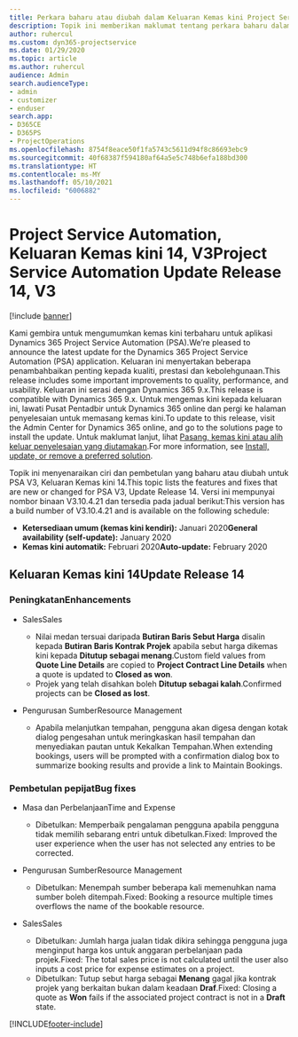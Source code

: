 ```yaml
---
title: Perkara baharu atau diubah dalam Keluaran Kemas kini Project Service Automation 14, V3
description: Topik ini memberikan maklumat tentang perkara baharu dalam Keluaran Kemas kini Project Service Automation 14 V3.
author: ruhercul
ms.custom: dyn365-projectservice
ms.date: 01/29/2020
ms.topic: article
ms.author: ruhercul
audience: Admin
search.audienceType:
- admin
- customizer
- enduser
search.app:
- D365CE
- D365PS
- ProjectOperations
ms.openlocfilehash: 8754f8eace50f1fa5743c5611d94f8c86693ebc9
ms.sourcegitcommit: 40f68387f594180af64a5e5c748b6efa188bd300
ms.translationtype: HT
ms.contentlocale: ms-MY
ms.lasthandoff: 05/10/2021
ms.locfileid: "6006882"
---
```

# <a name="project-service-automation-update-release-14-v3"></a><span data-ttu-id="a423d-103">Project Service Automation, Keluaran Kemas kini 14, V3</span><span class="sxs-lookup"><span data-stu-id="a423d-103">Project Service Automation Update Release 14, V3</span></span>

[!include [banner](../includes/psa-now-project-operations.md)]

<span data-ttu-id="a423d-104">Kami gembira untuk mengumumkan kemas kini terbaharu untuk aplikasi Dynamics 365 Project Service Automation (PSA).</span><span class="sxs-lookup"><span data-stu-id="a423d-104">We’re pleased to announce the latest update for the Dynamics 365 Project Service Automation (PSA) application.</span></span> <span data-ttu-id="a423d-105">Keluaran ini menyertakan beberapa penambahbaikan penting kepada kualiti, prestasi dan kebolehgunaan.</span><span class="sxs-lookup"><span data-stu-id="a423d-105">This release includes some important improvements to quality, performance, and usability.</span></span> <span data-ttu-id="a423d-106">Keluaran ini serasi dengan Dynamics 365 9.x.</span><span class="sxs-lookup"><span data-stu-id="a423d-106">This release is compatible with Dynamics 365 9.x.</span></span> <span data-ttu-id="a423d-107">Untuk mengemas kini kepada keluaran ini, lawati Pusat Pentadbir untuk Dynamics 365 online dan pergi ke halaman penyelesaian untuk memasang kemas kini.</span><span class="sxs-lookup"><span data-stu-id="a423d-107">To update to this release, visit the Admin Center for Dynamics 365 online, and go to the solutions page to install the update.</span></span> <span data-ttu-id="a423d-108">Untuk maklumat lanjut, lihat [Pasang, kemas kini atau alih keluar penyelesaian yang diutamakan](/power-platform/admin/install-remove-preferred-solution).</span><span class="sxs-lookup"><span data-stu-id="a423d-108">For more information, see [Install, update, or remove a preferred solution](/power-platform/admin/install-remove-preferred-solution).</span></span>

<span data-ttu-id="a423d-109">Topik ini menyenaraikan ciri dan pembetulan yang baharu atau diubah untuk PSA V3, Keluaran Kemas kini 14.</span><span class="sxs-lookup"><span data-stu-id="a423d-109">This topic lists the features and fixes that are new or changed for PSA V3, Update Release 14.</span></span> <span data-ttu-id="a423d-110">Versi ini mempunyai nombor binaan V3.10.4.21 dan tersedia pada jadual berikut:</span><span class="sxs-lookup"><span data-stu-id="a423d-110">This version has a build number of V3.10.4.21 and is available on the following schedule:</span></span>

- <span data-ttu-id="a423d-111">**Ketersediaan umum (kemas kini kendiri):** Januari 2020</span><span class="sxs-lookup"><span data-stu-id="a423d-111">**General availability (self-update):** January 2020</span></span>
- <span data-ttu-id="a423d-112">**Kemas kini automatik:** Februari 2020</span><span class="sxs-lookup"><span data-stu-id="a423d-112">**Auto-update:** February 2020</span></span>

## <a name="update-release-14"></a><span data-ttu-id="a423d-113">Keluaran Kemas kini 14</span><span class="sxs-lookup"><span data-stu-id="a423d-113">Update Release 14</span></span>

### <a name="enhancements"></a><span data-ttu-id="a423d-114">Peningkatan</span><span class="sxs-lookup"><span data-stu-id="a423d-114">Enhancements</span></span>

- <span data-ttu-id="a423d-115">Sales</span><span class="sxs-lookup"><span data-stu-id="a423d-115">Sales</span></span>

     - <span data-ttu-id="a423d-116">Nilai medan tersuai daripada **Butiran Baris Sebut Harga** disalin kepada **Butiran Baris Kontrak Projek** apabila sebut harga dikemas kini kepada **Ditutup sebagai menang**.</span><span class="sxs-lookup"><span data-stu-id="a423d-116">Custom field values from **Quote Line Details** are copied to **Project Contract Line Details** when a quote is updated to **Closed as won**.</span></span>
     - <span data-ttu-id="a423d-117">Projek yang telah disahkan boleh **Ditutup sebagai kalah**.</span><span class="sxs-lookup"><span data-stu-id="a423d-117">Confirmed projects can be **Closed as lost**.</span></span>

- <span data-ttu-id="a423d-118">Pengurusan Sumber</span><span class="sxs-lookup"><span data-stu-id="a423d-118">Resource Management</span></span>

     - <span data-ttu-id="a423d-119">Apabila melanjutkan tempahan, pengguna akan digesa dengan kotak dialog pengesahan untuk meringkaskan hasil tempahan dan menyediakan pautan untuk Kekalkan Tempahan.</span><span class="sxs-lookup"><span data-stu-id="a423d-119">When extending bookings, users will be prompted with a confirmation dialog box to summarize booking results and provide a link to Maintain Bookings.</span></span>


### <a name="bug-fixes"></a><span data-ttu-id="a423d-120">Pembetulan pepijat</span><span class="sxs-lookup"><span data-stu-id="a423d-120">Bug fixes</span></span>

- <span data-ttu-id="a423d-121">Masa dan Perbelanjaan</span><span class="sxs-lookup"><span data-stu-id="a423d-121">Time and Expense</span></span>

     - <span data-ttu-id="a423d-122">Dibetulkan: Memperbaik pengalaman pengguna apabila pengguna tidak memilih sebarang entri untuk dibetulkan.</span><span class="sxs-lookup"><span data-stu-id="a423d-122">Fixed: Improved the user experience when the user has not selected any entries to be corrected.</span></span>

- <span data-ttu-id="a423d-123">Pengurusan Sumber</span><span class="sxs-lookup"><span data-stu-id="a423d-123">Resource Management</span></span>

     - <span data-ttu-id="a423d-124">Dibetulkan: Menempah sumber beberapa kali memenuhkan nama sumber boleh ditempah.</span><span class="sxs-lookup"><span data-stu-id="a423d-124">Fixed: Booking a resource multiple times overflows the name of the bookable resource.</span></span>

- <span data-ttu-id="a423d-125">Sales</span><span class="sxs-lookup"><span data-stu-id="a423d-125">Sales</span></span>

     - <span data-ttu-id="a423d-126">Dibetulkan: Jumlah harga jualan tidak dikira sehingga pengguna juga menginput harga kos untuk anggaran perbelanjaan pada projek.</span><span class="sxs-lookup"><span data-stu-id="a423d-126">Fixed: The total sales price is not calculated until the user also inputs a cost price for expense estimates on a project.</span></span>
     - <span data-ttu-id="a423d-127">Dibetulkan: Tutup sebut harga sebagai **Menang** gagal jika kontrak projek yang berkaitan bukan dalam keadaan **Draf**.</span><span class="sxs-lookup"><span data-stu-id="a423d-127">Fixed: Closing a quote as **Won** fails if the associated project contract is not in a **Draft** state.</span></span>



[!INCLUDE[footer-include](../includes/footer-banner.md)]